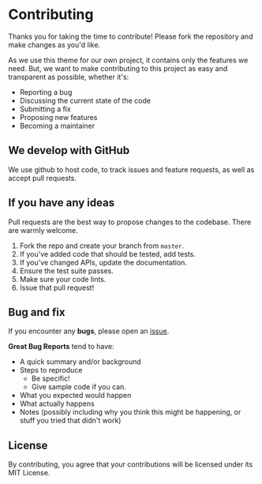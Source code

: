 # Contributing

Thanks you for taking the time to contribute! Please fork the repository and make changes as you'd like.

As we use this theme for our own project, it contains only the features we need. But, we want to make contributing to this project as easy and transparent as possible, whether it's:

- Reporting a bug
- Discussing the current state of the code
- Submitting a fix
- Proposing new features
- Becoming a maintainer

## We develop with GitHub

We use github to host code, to track issues and feature requests, as well as accept pull requests.

## If you have any ideas

Pull requests are the best way to propose changes to the codebase. There are warmly welcome.

1. Fork the repo and create your branch from `master`.
2. If you've added code that should be tested, add tests.
3. If you've changed APIs, update the documentation.
4. Ensure the test suite passes.
5. Make sure your code lints.
6. Issue that pull request!

## Bug and fix

If you encounter any **bugs**, please open an [issue](https://github.com/oseille/DraftAndSnippet/issues/new).

**Great Bug Reports** tend to have:

- A quick summary and/or background
- Steps to reproduce
  - Be specific!
  - Give sample code if you can.
- What you expected would happen
- What actually happens
- Notes (possibly including why you think this might be happening, or stuff you tried that didn't work)

## License

By contributing, you agree that your contributions will be licensed under its MIT License.
